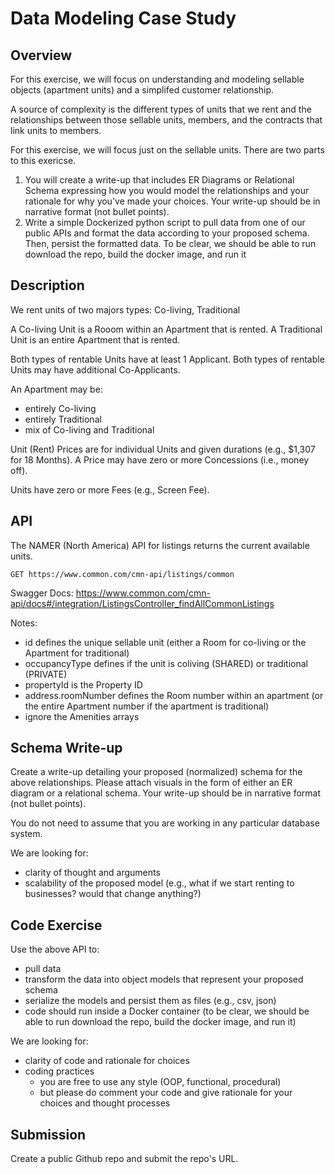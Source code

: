 # Data Modeling Case Study

## Overview
For this exercise, we will focus on understanding and modeling sellable 
objects (apartment units) and a simplifed customer relationship.

A source of complexity is the different types of units that we rent and the 
relationships between those sellable units, members, and the contracts that
link units to members.

For this exercise, we will focus just on the sellable units. There are two parts
to this exericse.

1. You will create a write-up that includes ER Diagrams or Relational Schema 
   expressing how you would model the relationships and your rationale for why 
   you've made your choices. Your write-up should be in narrative format (not bullet points).
2. Write a simple Dockerized python script to pull data from one of our public
   APIs and format the data according to your proposed schema. Then, persist
   the formatted data. To be clear, we should be able to run download the repo, build the docker image, and run it

## Description
We rent units of two majors types: Co-living, Traditional

A Co-living Unit is a Rooom within an Apartment that is rented.
A Traditional Unit is an entire Apartment that is rented.

Both types of rentable Units have at least 1 Applicant. 
Both types of rentable Units may have additional Co-Applicants.

An Apartment may be:
- entirely Co-living
- entirely Traditional
- mix of Co-living and Traditional

Unit (Rent) Prices are for individual Units and given durations (e.g., $1,307 for 18 Months).
A Price may have zero or more Concessions (i.e., money off).

Units have zero or more Fees (e.g., Screen Fee).

## API
The NAMER (North America) API for listings returns the current available 
units. 

```
GET https://www.common.com/cmn-api/listings/common
```

Swagger Docs: https://www.common.com/cmn-api/docs#/integration/ListingsController_findAllCommonListings


Notes:
- id defines the unique sellable unit (either a Room for co-living or the Apartment for traditional)
- occupancyType defines if the unit is coliving (SHARED) or traditional (PRIVATE)
- propertyId is the Property ID
- address.roomNumber defines the Room number within an apartment (or the entire Apartment number if
  the apartment is traditional)
- ignore the Amenities arrays



## Schema Write-up

Create a write-up detailing your proposed (normalized) schema for the above relationships.
Please attach visuals in the form of either an ER diagram or a relational schema.
Your write-up should be in narrative format (not bullet points).

You do not need to assume that you are working in any particular database system.

We are looking for:
- clarity of thought and arguments
- scalability of the proposed model (e.g., what if we start renting to businesses? would that change anything?)


## Code Exercise

Use the above API to:
- pull data
- transform the data into object models that represent your proposed schema
- serialize the models and persist them as files (e.g., csv, json)
- code should run inside a Docker container (to be clear, we should be able to run download the repo, build the docker image, and run it)

We are looking for:
- clarity of code and rationale for choices
- coding practices
  - you are free to use any style (OOP, functional, procedural)
  - but please do comment your code and give rationale for your choices and
    thought processes


## Submission

Create a public Github repo and submit the repo's URL.
